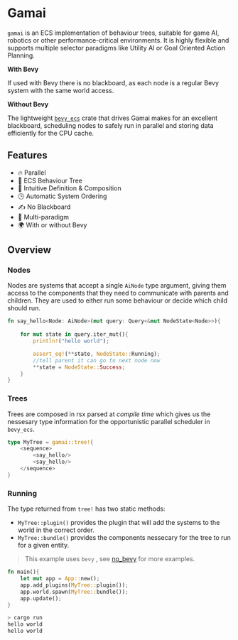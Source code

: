 # Gamai

`gamai` is an ECS implementation of behaviour trees, suitable for game AI, robotics or other performance-critical environments. It is highly flexible and supports multiple selector paradigms like Utility AI or Goal Oriented Action Planning.

**With Bevy**

If used with Bevy there is no blackboard, as each node is a regular Bevy system with the same world access.

**Without Bevy**

The lightweight [`bevy_ecs`][1] crate that drives Gamai makes for an excellent blackboard, scheduling nodes to safely run in parallel and storing data efficiently for the CPU cache.

## Features

- 🔥 Parallel
- 🌴 ECS Behaviour Tree
- 🐢 Intuitive Definition & Composition
- 🕒 Automatic System Ordering
- ✍️ No Blackboard
- 🌈 Multi-paradigm
- 🌍 With or without Bevy


## Overview

### Nodes

Nodes are systems that accept a single `AiNode` type argument, giving them access to the components that they need to communicate with parents and children. They are used 
to either run some behaviour or decide which child should run.

```rs
fn say_hello<Node: AiNode>(mut query: Query<&mut NodeState<Node>>){
	
	for mut state in query.iter_mut(){
		println!("hello world");

		assert_eq!(**state, NodeState::Running);
		//tell parent it can go to next node now
		**state = NodeState::Success;
	}
}
```
### Trees

Trees are composed in rsx parsed at *compile time* which gives us the nessesary type information for the opportunistic parallel scheduler in `bevy_ecs`.

```rs
type MyTree = gamai::tree!{
	<sequence>
		<say_hello/>
		<say_hello/>
	</sequence>
}
```

### Running

The type returned from `tree!` has two static methods: 
- `MyTree::plugin()` provides the plugin that will add the systems to the world in the correct order.
- `MyTree::bundle()` provides the components nessecary for the tree to run for a given entity.

> This example uses `bevy` , see [no_bevy](./no_bevy) for more examples.

```rs
fn main(){
	let mut app = App::new();
	app.add_plugins(MyTree::plugin());
	app.world.spawn(MyTree::bundle());
	app.update();
}
```
```sh
> cargo run
hello world
hello world
```

[1]: https://crates.io/crates/bevy_ecs
